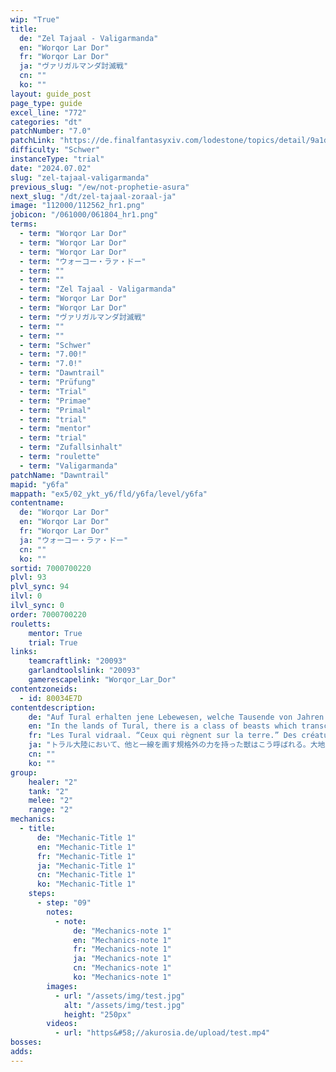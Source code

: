```yaml
---
wip: "True"
title:
  de: "Zel Tajaal - Valigarmanda"
  en: "Worqor Lar Dor"
  fr: "Worqor Lar Dor"
  ja: "ヴァリガルマンダ討滅戦"
  cn: ""
  ko: ""
layout: guide_post
page_type: guide
excel_line: "772"
categories: "dt"
patchNumber: "7.0"
patchLink: "https://de.finalfantasyxiv.com/lodestone/topics/detail/9a1d2364c6f0fed72a164f3252a59073f7d0c4fc"
difficulty: "Schwer"
instanceType: "trial"
date: "2024.07.02"
slug: "zel-tajaal-valigarmanda"
previous_slug: "/ew/not-prophetie-asura"
next_slug: "/dt/zel-tajaal-zoraal-ja"
image: "112000/112562_hr1.png"
jobicon: "/061000/061804_hr1.png"
terms:
  - term: "Worqor Lar Dor"
  - term: "Worqor Lar Dor"
  - term: "Worqor Lar Dor"
  - term: "ウォーコー・ラァ・ドー"
  - term: ""
  - term: ""
  - term: "Zel Tajaal - Valigarmanda"
  - term: "Worqor Lar Dor"
  - term: "Worqor Lar Dor"
  - term: "ヴァリガルマンダ討滅戦"
  - term: ""
  - term: ""
  - term: "Schwer"
  - term: "7.00!"
  - term: "7.0!"
  - term: "Dawntrail"
  - term: "Prüfung"
  - term: "Trial"
  - term: "Primae"
  - term: "Primal"
  - term: "trial"
  - term: "mentor"
  - term: "trial"
  - term: "Zufallsinhalt"
  - term: "roulette"
  - term: "Valigarmanda"
patchName: "Dawntrail"
mapid: "y6fa"
mappath: "ex5/02_ykt_y6/fld/y6fa/level/y6fa"
contentname:
  de: "Worqor Lar Dor"
  en: "Worqor Lar Dor"
  fr: "Worqor Lar Dor"
  ja: "ウォーコー・ラァ・ドー"
  cn: ""
  ko: ""
sortid: 7000700220
plvl: 93
plvl_sync: 94
ilvl: 0
ilvl_sync: 0
order: 7000700220
rouletts:
    mentor: True
    trial: True
links:
    teamcraftlink: "20093"
    garlandtoolslink: "20093"
    gamerescapelink: "Worqor_Lar_Dor"
contentzoneids:
  - id: 80034E7D
contentdescription:
    de: "Auf Tural erhalten jene Lebewesen, welche Tausende von Jahren überdauern und unvorstellbar gewaltige Mächte besitzen, einen besonderen Namen- Tural Vidraal. Selbst achtzig Jahre, nachdem sie im Anschluss an einen erbitterten Kampf mit Gulool Ja Ja und dessen Gefährten in den Bergen des Urqupacha versiegelt wurde, gilt Valigarmanda, die Geflügelte Geißel, auch jetzt noch als die stärkste dieser legendären Bestien. Eben diese lebenden Katastrophe ist nun im Laufe des Ritus der Thronfolge aus ihrem Schlaf gerissen worden. Jetzt liegt es an dir, gemeinsam mit Wuk Lamat und den übrigen Thronanwärtern, den stärksten Tural Vidraal aufzuhalten, bevor er erneut eine Schneise der Verwüstung durch den Kontinent ziehen kann!"
    en: "In the lands of Tural, there is a class of beasts which transcends the limits of the natural order─the tural vidraal. The mightiest of these, the feared and fearsome Valigarmanda, caused centuries of suffering until it was at last sealed away in the mountain fastness of Urqopacha by a young Gulool Ja Ja. Eighty years later, however, a foolish claimant in the rite of succession has seen fit to release the Skyruin from its icy prison. If you would spare Tural's people a new age of terror, then you must stand with Wuk Lamat against this flying calamity and its endless elemental fury."
    fr: "Les Tural vidraal. “Ceux qui règnent sur la terre.” Des créatures aux facultés hors normes et à la puissance incommensurable. La plus terrifiante de toutes, Valigarmanda, fut emprisonnée il y a huit décennies au pied des montagnes d'Urqopacha par le jeune Gulool Ja Ja et ses alliés, au terme d'un bras de fer absolument épique. Or, voilà que la “calamité incarnée” se retrouve libérée en plein rite de succession! Wuk Lamat décide alors de mettre la compétition entre parenthèses afin de sauver le Tural aux côtés de ses frères. Joignez-vous à elle dans son combat contre l'oiseau-serpent de légende, maître des éléments feu, glace et foudre!"
    ja: "トラル大陸において、他と一線を画す規格外の力を持った獣はこう呼ばれる。大地を掌握する者――トラルヴィドラールと。その中でも最強と恐れられる存在、「ヴァリガルマンダ」は約80年前に若き日のグルージャジャらによって成敗され、オルコ・パチャ山麓に封印されてきた。だが、この「生ける天災」が、継承の儀の最中に解き放たれてしまう。かくしてウクラマトと冒険者たち一行は、トラル大陸の平穏を護るべく立ち上がる。火、氷、雷の力を振るう伝説の有翼蛇を討滅せよ！"
    cn: ""
    ko: ""
group:
    healer: "2"
    tank: "2"
    melee: "2"
    range: "2"
mechanics:
  - title:
      de: "Mechanic-Title 1"
      en: "Mechanic-Title 1"
      fr: "Mechanic-Title 1"
      ja: "Mechanic-Title 1"
      cn: "Mechanic-Title 1"
      ko: "Mechanic-Title 1"
    steps:
      - step: "09"
        notes:
          - note:
              de: "Mechanics-note 1"
              en: "Mechanics-note 1"
              fr: "Mechanics-note 1"
              ja: "Mechanics-note 1"
              cn: "Mechanics-note 1"
              ko: "Mechanics-note 1"
        images:
          - url: "/assets/img/test.jpg"
            alt: "/assets/img/test.jpg"
            height: "250px"
        videos:
          - url: "https&#58;//akurosia.de/upload/test.mp4"
bosses:
adds:
---
```

